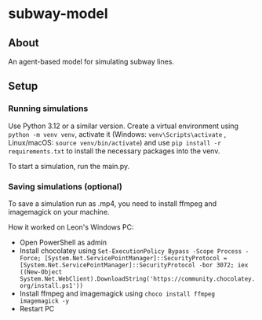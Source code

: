 # subway-model

## About

An agent-based model for simulating subway lines.


## Setup


### Running simulations

Use Python 3.12 or a similar version. Create a virtual environment using ``python -m venv venv``, activate it (Windows: ``venv\Scripts\activate`` , Linux/macOS: ``source venv/bin/activate``) and use ``pip install -r requirements.txt`` to install the necessary packages into the venv.

To start a simulation, run the main.py.


### Saving simulations (optional)

To save a simulation run as .mp4, you need to install ffmpeg and imagemagick on your machine.

How it worked on Leon's Windows PC:
- Open PowerShell as admin
- Install chocolatey using ``Set-ExecutionPolicy Bypass -Scope Process -Force; [System.Net.ServicePointManager]::SecurityProtocol = [System.Net.ServicePointManager]::SecurityProtocol -bor 3072; iex ((New-Object System.Net.WebClient).DownloadString('https://community.chocolatey.org/install.ps1'))``
- Install ffmpeg and imagemagick using ``choco install ffmpeg imagemagick -y``
- Restart PC



